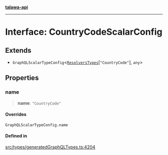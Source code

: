 [**talawa-api**](../../../README.md)

***

# Interface: CountryCodeScalarConfig

## Extends

- `GraphQLScalarTypeConfig`\<[`ResolversTypes`](../type-aliases/ResolversTypes.md)\[`"CountryCode"`\], `any`\>

## Properties

### name

> **name**: `"CountryCode"`

#### Overrides

`GraphQLScalarTypeConfig.name`

#### Defined in

[src/types/generatedGraphQLTypes.ts:4204](https://github.com/Suyash878/talawa-api/blob/b5a9d8b4a1ea678a3d6f5b710b3721f91a3052fc/src/types/generatedGraphQLTypes.ts#L4204)
